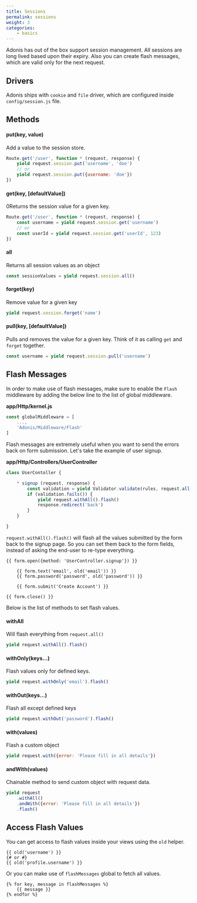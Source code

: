 ```yaml
---
title: Sessions
permalink: sessions
weight: 3
categories:
	- basics
---
```


Adonis has out of the box support session management. All sessions are long lived based upon their expiry. Also you can create flash messages, which are valid only for the next request.

## Drivers

Adonis ships with `cookie` and `file` driver, which are configured inside `config/session.js` file.

## Methods

#### put(key, value)

Add a value to the session store.

```javascript
Route.get('/user', function * (request, response) {
	yield request.session.put('username', 'doe')
	// or
	yield request.session.put({username: 'doe'})
})
```

#### get(key, [defaultValue])

0Returns the session value for a given key.

```javascript
Route.get('/user', function * (request, response) {
	const username = yield request.session.get('username')
	// or
	const userId = yield request.session.get('userId', 123)
})
```

#### all

Returns all session values as an object

```javascript
const sessionValues = yield request.session.all()
```

#### forget(key)

Remove value for a given key

```javascript
yield request.session.forget('name')
```

#### pull(key, [defaultValue])

Pulls and removes the value for a given key. Think of it as calling `get` and `forget` together.

```javascript
const username = yield request.session.pull('username')
```

## Flash Messages

In order to make use of flash messages, make sure to enable the `Flash` middleware by adding the below line to the list of global middleware.

**app/Http/kernel.js**

```javascript
const globalMiddleware = [
	...,
	'Adonis/Middleware/Flash'
]
```

Flash messages are extremely useful when you want to send the errors back on form submission. Let's take the example of user signup.

**app/Http/Controllers/UserController**

```javascript
class UserContoller {

	* signup (request, response) {
		const validation = yield Validator.validate(rules, request.all())
		if (validation.fails()) {
			yield request.withAll().flash()
			response.redirect('back')
		}
	}

}
```

`request.withAll().flash()` will flash all the values submitted by the form back to the signup page. So you can set them back to the form fields, instead of asking the end-user to re-type everything.

```twig
{{ form.open({method: 'UserController.signup'}) }}
	
	{{ form.text('email', old('email')) }}
	{{ form.password('password', old('password')) }}
	
	{{ form.submit('Create Account') }}

{{ form.close() }}
```

Below is the list of methods to set flash values.

#### withAll

Will flash everything from `request.all()`

```javascript
yield request.withAll().flash()
```

#### withOnly(keys...)

Flash values only for defined keys.

```javascript
yield request.withOnly('email').flash()
```

#### withOut(keys...)

Flash all except defined keys

```javascript
yield request.withOut('password').flash()
```

#### with(values)

Flash a custom object

```javascript
yield request.with({error: 'Please fill in all details'})
```

#### andWith(values)

Chainable method to send custom object with request data.

```javascript
yield request
	.withAll()
	.andWith({error: 'Please fill in all details'})
	.flash()
```

## Access Flash Values

You can get access to flash values inside your views using the `old` helper.

```twig
{{ old('username') }}
{# or #}
{{ old('profile.username') }}
```

Or you can make use of `flashMessages` global to fetch all values.

```twig
{% for key, message in flashMessages %}
	{{ message }}
{% endfor %}
```
